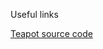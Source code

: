 Useful links

[Teapot source code](https://github.com/dcnieho/FreeGLUT/blob/git_master/freeglut/freeglut/src/fg_teapot_data.h)

